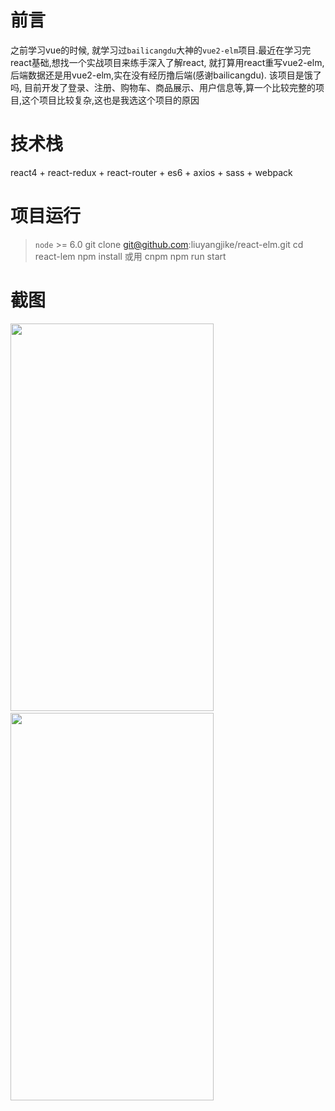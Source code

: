 # 前言
之前学习vue的时候, 就学习过`bailicangdu`大神的`vue2-elm`项目.最近在学习完react基础,想找一个实战项目来练手深入了解react, 就打算用react重写vue2-elm,后端数据还是用vue2-elm,实在没有经历撸后端(感谢bailicangdu).
该项目是饿了吗, 目前开发了登录、注册、购物车、商品展示、用户信息等,算一个比较完整的项目,这个项目比较复杂,这也是我选这个项目的原因
# 技术栈
react4 + react-redux + react-router + es6 + axios + sass + webpack
# 项目运行
> `node` >= 6.0
>  git clone git@github.com:liuyangjike/react-elm.git
>  cd react-lem
>  npm install 或用 cnpm
>  npm run start
# 截图
<img src="https://s1.ax1x.com/2018/11/06/iofdjU.png" width="325" height="620"/> &emsp;&emsp;<img src="https://s1.ax1x.com/2018/11/06/iof1BQ.png" width="325" height="620"/>